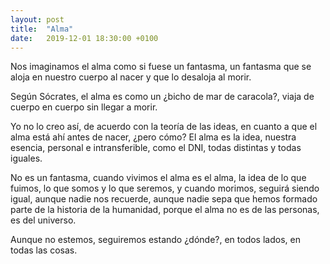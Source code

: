 ```yaml
---
layout: post
title:  "Alma"
date:   2019-12-01 18:30:00 +0100
---
```


Nos imaginamos el alma como si fuese un fantasma, un fantasma que se aloja en nuestro cuerpo al nacer y que lo desaloja al morir.

Según Sócrates, el alma es como un ¿bicho de mar de caracola?, viaja de cuerpo en cuerpo sin llegar a morir.

Yo no lo creo así, de acuerdo con la teoría de las ideas, en cuanto a que el alma está ahí antes de nacer, ¿pero cómo? El alma es la idea, nuestra esencia, personal e intransferible, como el DNI, todas distintas y todas iguales.

No es un fantasma, cuando vivimos el alma es el alma, la idea de lo que fuimos, lo que somos y lo que seremos, y cuando morimos, seguirá siendo igual, aunque nadie nos recuerde, aunque nadie sepa que hemos formado parte de la historia de la humanidad, porque el alma no es de las personas, es del universo.

Aunque no estemos, seguiremos estando ¿dónde?, en todos lados, en todas las cosas.
